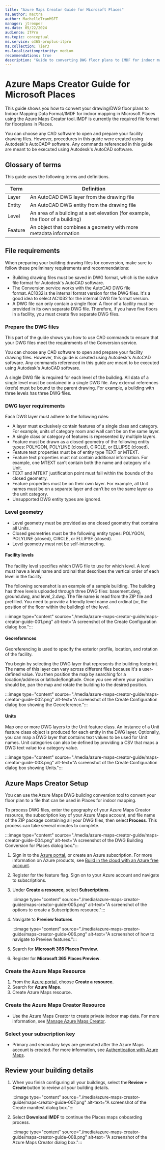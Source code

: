 ```yaml
---
title: "Azure Maps Creator Guide for Microsoft Places"
ms.author: mactra
author: MachelleTranMSFT
manager: jtremper
ms.date: 05/22/2024
audience: ITPro
ms.topic: conceptual
ms.service: o365-proplus-itpro
ms.collection: Tier3
ms.localizationpriority: medium
recommendations: true
description: "Guide to converting DWG floor plans to IMDF for indoor mapping in Places using the Azure Maps Creator tool."
---
```


# Azure Maps Creator Guide for Microsoft Places

This guide shows you how to convert your drawing/DWG floor plans to Indoor Mapping Data Format/IMDF for indoor mapping in Microsoft Places using the Azure Maps Creator tool. IMDF is currently the required file format for floorplans in Places.

You can choose any CAD software to open and prepare your facility drawing files. However, procedures in this guide were created using Autodesk's AutoCAD® software. Any commands referenced in this guide are meant to be executed using Autodesk's AutoCAD software.

## Glossary of terms

This guide uses the following terms and definitions.

|Term  |Definition  |
|-----------|---------|
|Layer      |An AutoCAD DWG layer from the drawing file|
|Entity     |An AutoCAD DWG entity from the drawing file|
|Level      |An area of a building at a set elevation (for example, the floor of a building)|
|Feature    |An object that combines a geometry with more metadata information|

## File requirements

When preparing your building drawing files for conversion, make sure to follow these preliminary requirements and recommendations:  

- Building drawing files must be saved in DWG format, which is the native file format for Autodesk's AutoCAD software.  
- The Conversion service works with the AutoCAD DWG file format. AC1032 is the internal format version for the DWG files. It's a good idea to select AC1032 for the internal DWG file format version.
- A DWG file can only contain a single floor. A floor of a facility must be provided in its own separate DWG file. Therefore, if you have five floors in a facility, you must create five separate DWG files.

### Prepare the DWG files

This part of the guide shows you how to use CAD commands to ensure that your DWG files meet the requirements of the Conversion service.  

You can choose any CAD software to open and prepare your facility drawing files. However, this guide is created using Autodesk's AutoCAD software. Any commands referenced in this guide are meant to be executed using Autodesk's AutoCAD software.  

A single DWG file is required for each level of the building. All data of a single level must be contained in a single DWG file. Any external references (xrefs) must be bound to the parent drawing. For example, a building with three levels has three DWG files.

### DWG layer requirements

Each DWG layer must adhere to the following rules:

- A layer must exclusively contain features of a single class and category. For example, units of category room and wall can’t be on the same layer.
- A single class or category of features is represented by multiple layers.
- Feature must be drawn as a closed geometry of the following entity types: POLYGON, POLYLINE (closed), CIRCLE, or ELLIPSE (closed).
- Feature text properties must be of entity type TEXT or MTEXT.
- Feature text properties must not contain additional information. For example, one MTEXT can’t contain both the name and category of a Unit.
- TEXT and MTEXT justification point must fall within the bounds of the closed geometry.
- Feature properties must be on their own layer. For example, all Unit names must be on a separate layer and can’t be on the same layer as the unit category.
- Unsupported DWG entity types are ignored.

### Level geometry

- Level geometry must be provided as one closed geometry that contains all Units.
- Closed geometries must be the following entity types: POLYGON, POLYLINE (closed), CIRCLE, or ELLIPSE (closed).
- Level geometry must not be self-intersecting.

#### Facility levels

The facility level specifies which DWG file to use for which level. A level must have a level name and ordinal that describes the vertical order of each level in the facility.  

The following screenshot is an example of a sample building. The building has three levels uploaded through three DWG files: basement.dwg, ground.dwg, and level_2.dwg. The file name is read from the ZIP file and prefilled. You need to provide a friendly level name and ordinal (or, the position of the floor within the building) of the level.

:::image type="content" source="./media/azure-maps-creator-guide/maps-creator-guide-001.png" alt-text="A screenshot of the Create Configuration dialog box.":::

#### Georeferences

Georeferencing is used to specify the exterior profile, location, and rotation of the facility.  

You begin by selecting the DWG layer that represents the building footprint. The name of this layer can vary across different files because it's a user-defined value. You then position the map by searching for a location/address or latitude/longitude. Once you see where your position should be, pan the map and rotate the building to the desired position.

:::image type="content" source="./media/azure-maps-creator-guide/maps-creator-guide-002.png" alt-text="A screenshot of the Create Configuration dialog box showing the Georeference.":::

#### Units

Map one or more DWG layers to the Unit feature class. An instance of a Unit feature class object is produced for each entity in the DWG layer. Optionally, you can map a DWG layer that contains text values to be used for Unit names. Unit categories can also be defined by providing a CSV that maps a DWG text value to a category value.

:::image type="content" source="./media/azure-maps-creator-guide/maps-creator-guide-003.png" alt-text="A screenshot of the Create Configuration dialog box showing Units.":::

## Azure Maps Creator Setup  

You can use the Azure Maps DWG building conversion tool to convert your floor plan to a file that can be used in Places for indoor mapping.

To process DWG files, enter the geography of your Azure Maps Creator resource, the subscription key of your Azure Maps account, and file name of the ZIP package containing all your DWG files, then select **Process**. This process can take several minutes to complete.

:::image type="content" source="./media/azure-maps-creator-guide/maps-creator-guide-004.png" alt-text="A screenshot of the DWG Building Conversion for Places dialog box.":::

1. Sign in to the [Azure portal](https://ms.portal.azure.com/#home), or create an Azure subscription. For more information on Azure products, see [Build in the cloud with an Azure free account](https://azure.microsoft.com/free/search/).
2. Register for the feature flag. Sign on to your Azure account and navigate to subscriptions.
3. Under **Create a resource**, select **Subscriptions**.

   :::image type="content" source="./media/azure-maps-creator-guide/maps-creator-guide-005.png" alt-text="A screenshot of the options to create a Subscriptions resource.":::

4. Navigate to **Preview features**.

   :::image type="content" source="./media/azure-maps-creator-guide/maps-creator-guide-006.png" alt-text="A screenshot of how to navigate to Preview features.":::

5. Search for **Microsoft 365 Places Preview**.
6. Register for **Microsoft 365 Places Preview**.

### Create the Azure Maps Resource

1. From the [Azure portal](https://ms.portal.azure.com/#home), choose **Create a resource**.
2. Search for **Azure Maps**.
3. Create Azure Maps resource.

### Create the Azure Maps Creator Resource

- Use the Azure Maps Creator to create private indoor map data. For more information, see [Manage Azure Maps Creator](/azure/azure-maps/how-to-manage-creator).

### Select your subscription key

- Primary and secondary keys are generated after the Azure Maps account is created. For more information, see [Authentication with Azure Maps](/azure/azure-maps/azure-maps-authentication).

## Review your building details

1. When you finish configuring all your buildings, select the **Review + Create** button to review all your building details.

   :::image type="content" source="./media/azure-maps-creator-guide/maps-creator-guide-007.png" alt-text="A screenshot of the Create manifest dialog box.":::

2. Select **Download IMDF** to continue the Places maps onboarding process.

   :::image type="content" source="./media/azure-maps-creator-guide/maps-creator-guide-008.png" alt-text="A screenshot of the Azure Maps Creator dialog box.":::
